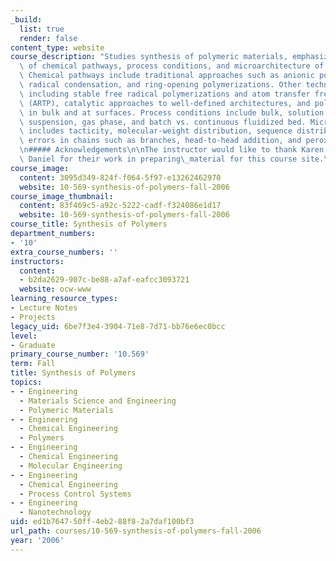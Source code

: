 ```yaml
---
_build:
  list: true
  render: false
content_type: website
course_description: "Studies synthesis of polymeric materials, emphasizing interrelationships\
  \ of chemical pathways, process conditions, and microarchitecture of molecules produced.\
  \ Chemical pathways include traditional approaches such as anionic polymerization,\
  \ radical condensation, and ring-opening polymerizations. Other techniques are discussed,\
  \ including stable free radical polymerizations and atom transfer free radical polymerizations\
  \ (ARTP), catalytic approaches to well-defined architectures, and polymer functionalization\
  \ in bulk and at surfaces. Process conditions include bulk, solution, emulsion,\
  \ suspension, gas phase, and batch vs. continuous fluidized bed. Microarchitecture\
  \ includes tacticity, molecular-weight distribution, sequence distributions in copolymers,\
  \ errors in chains such as branches, head-to-head addition, and peroxide incorporation.\n\
  \n##### Acknowledgements\n\nThe instructor would like to thank Karen Shu and Karen\
  \ Daniel for their work in preparing\_material for this course site.\n"
course_image:
  content: 3095d349-824f-f064-5f97-e13262462970
  website: 10-569-synthesis-of-polymers-fall-2006
course_image_thumbnail:
  content: 83f469c5-a92c-5222-cadf-f324086e1d17
  website: 10-569-synthesis-of-polymers-fall-2006
course_title: Synthesis of Polymers
department_numbers:
- '10'
extra_course_numbers: ''
instructors:
  content:
  - b2da2629-907c-be88-a7af-eafcc3093721
  website: ocw-www
learning_resource_types:
- Lecture Notes
- Projects
legacy_uid: 6be7f3e4-3904-71e8-7d71-bb76e6ec0bcc
level:
- Graduate
primary_course_number: '10.569'
term: Fall
title: Synthesis of Polymers
topics:
- - Engineering
  - Materials Science and Engineering
  - Polymeric Materials
- - Engineering
  - Chemical Engineering
  - Polymers
- - Engineering
  - Chemical Engineering
  - Molecular Engineering
- - Engineering
  - Chemical Engineering
  - Process Control Systems
- - Engineering
  - Nanotechnology
uid: ed1b7647-50ff-4eb2-88f8-2a7daf100bf3
url_path: courses/10-569-synthesis-of-polymers-fall-2006
year: '2006'
---
```


